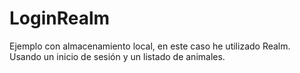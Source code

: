 # LoginRealm
Ejemplo con almacenamiento local, en este caso he utilizado Realm. Usando un inicio de sesión y un listado de animales.
